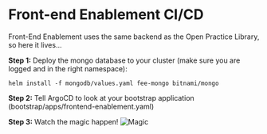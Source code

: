 # Front-end Enablement CI/CD

Front-End Enablement uses the same backend as the Open Practice Library, so here it lives...

**Step 1:**
Deploy the mongo database to your cluster (make sure you are logged and in the right namespace):
```
helm install -f mongodb/values.yaml fee-mongo bitnami/mongo
```
**Step 2:**
Tell ArgoCD to look at your bootstrap application (bootstrap/apps/frontend-enablement.yaml)

**Step 3:**
Watch the magic happen!
![Magic](https://media.giphy.com/media/12NUbkX6p4xOO4/giphy.gif)
